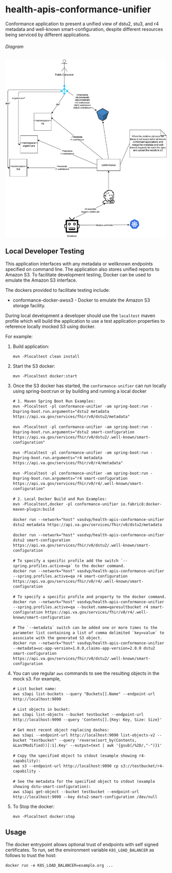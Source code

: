 # health-apis-conformance-unifier
Conformance application to present a unified view of dstu2, stu3, and r4 metadata and well-known smart-configuration, despite different resources being serviced by different applications.

###### Diagram
![unifier-diagram](unifier-diagram.png)

## Local Developer Testing

This application interfaces with any metadata or wellknown endpoints specified on command line.
The application also stores unified reports to Amazon S3.
To facilitate development testing, Docker can be used to emulate the Amazon S3 interface.

The dockers provided to facilitate testing include:

* conformance-docker-awss3 - Docker to emulate the Amazon S3 storage facility.

During local development a developer should use the `localtest` maven profile which will build the application to use a test application properties to reference locally mocked S3 using docker.

For example:

1. Build application:
   ```
   mvn -Plocaltest clean install
   ```

2. Start the S3 docker:
    ```
    mvn -Plocaltest docker:start
    ```

3. Once the S3 docker has started, the `conformance-unifier` can run locally using spring-boot:run or by building and running a local docker
    ```
    # 1. Maven Spring Boot Run Examples:
    mvn -Plocaltest -pl conformance-unifier -am spring-boot:run -Dspring-boot.run.arguments="dstu2 metadata https://api.va.gov/services/fhir/v0/dstu2/metadata"

    mvn -Plocaltest -pl conformance-unifier -am spring-boot:run -Dspring-boot.run.arguments="dstu2 smart-configuration https://api.va.gov/services/fhir/v0/dstu2/.well-known/smart-configuration"

    mvn -Plocaltest -pl conformance-unifier -am spring-boot:run -Dspring-boot.run.arguments="r4 metadata https://api.va.gov/services/fhir/v0/r4/metadata"

    mvn -Plocaltest -pl conformance-unifier -am spring-boot:run -Dspring-boot.run.arguments="r4 smart-configuration https://api.va.gov/services/fhir/v0/r4/.well-known/smart-configuration"

    # 2. Local Docker Build and Run Examples:
    mvn -Plocaltest,docker -pl conformance-unifier io.fabric8:docker-maven-plugin:build

    docker run --network="host" vasdvp/health-apis-conformance-unifier dstu2 metadata https://api.va.gov/services/fhir/v0/dstu2/metadata

    docker run --network="host" vasdvp/health-apis-conformance-unifier dstu2 smart-configuration https://api.va.gov/services/fhir/v0/dstu2/.well-known/smart-configuration

    # To specify a specific profile add the switch `--spring.profiles.active=qa` to the docker command.
    docker run --network="host" vasdvp/health-apis-conformance-unifier --spring.profiles.active=qa r4 smart-configuration https://api.va.gov/services/fhir/v0/r4/.well-known/smart-configuration

    # To specify a specific profile and property to the docker command.
    docker run --network="host" vasdvp/health-apis-conformance-unifier --spring.profiles.active=qa --bucket.name=qaresultbucket r4 smart-configuration https://api.va.gov/services/fhir/v0/r4/.well-known/smart-configuration

    # The `--metadata` switch can be added one or more times to the parameter list containing a list of comma delimited `key=value` to associate with the generated S3 object.
    docker run --network="host" vasdvp/health-apis-conformance-unifier --metadata=uc-app-version=1.0.0,claims-app-version=2.0.0 dstu2 smart-configuration https://api.va.gov/services/fhir/v0/dstu2/.well-known/smart-configuration
    ```

4. You can use regular `aws` commands to see the resulting objects in the mock s3.  For example,
   ```
   # List bucket name:
   aws s3api list-buckets --query "Buckets[].Name" --endpoint-url http://localhost:9090

   # List objects in bucket:
   aws s3api list-objects --bucket testbucket --endpoint-url http://localhost:9090 --query 'Contents[].{Key: Key, Size: Size}'

   # Get most recent object replacing dashes:
   aws s3api --endpoint-url http://localhost:9090 list-objects-v2 --bucket "testbucket" --query 'reverse(sort_by(Contents, &LastModified))[:1].Key' --output=text | awk '{gsub(/%2D/,"-")}1'

   # Copy the specified object to stdout (example showing r4-capability):
   aws s3 --endpoint-url http://localhost:9090 cp s3://testbucket/r4-capability -

   # See the metadata for the specified object to stdout (example showing dstu-smart-configuration):
   aws s3api get-object --bucket testbucket --endpoint-url http://localhost:9090 --key dstu2-smart-configuration /dev/null
   ```

5. To Stop the docker:
    ```
    mvn -Plocaltest docker:stop
    ```

## Usage

The docker entrypoint allows optional trust of endpoints with self signed certificates.  To run, set the environment variable `K8S_LOAD_BALANCER` as follows to trust the host:

```
docker run -e K8S_LOAD_BALANCER=example.org ...
```
